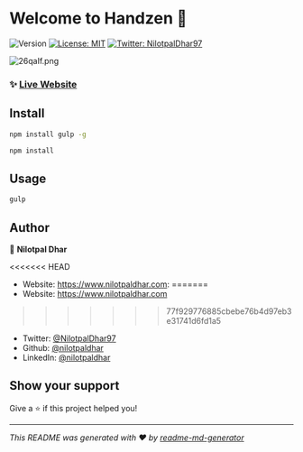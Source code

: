 # Welcome to Handzen 👋

![Version](https://img.shields.io/badge/version-1.0.0-blue.svg?cacheSeconds=2592000)
[![License: MIT](https://img.shields.io/badge/License-MIT-yellow.svg)](#)
[![Twitter: NilotpalDhar97](https://img.shields.io/twitter/follow/NilotpalDhar97.svg?style=social)](https://twitter.com/NilotpalDhar97)

![26qaIf.png](https://iili.io/26qaIf.png)

### ✨ [Live Website](https://handzen.netlify.app/)

## Install

```sh
npm install gulp -g

npm install
```

## Usage

```sh
gulp
```

## Author

👤 **Nilotpal Dhar**

<<<<<<< HEAD
- Website: https://www.nilotpaldhar.com:
=======
- Website: https://www.nilotpaldhar.com
>>>>>>> 77f929776885cbebe76b4d97eb3e31741d6fd1a5
- Twitter: [@NilotpalDhar97](https://twitter.com/NilotpalDhar97)
- Github: [@nilotpaldhar](https://github.com/nilotpaldhar)
- LinkedIn: [@nilotpaldhar](https://linkedin.com/in/nilotpaldhar)

## Show your support

Give a ⭐️ if this project helped you!

---

_This README was generated with ❤️ by [readme-md-generator](https://github.com/kefranabg/readme-md-generator)_
